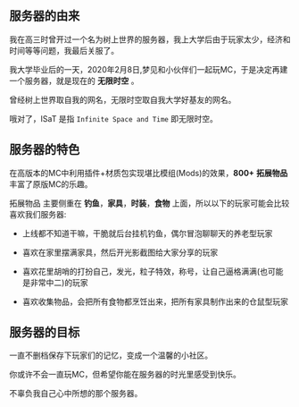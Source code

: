 ## 服务器的由来
我在高三时曾开过一个名为树上世界的服务器，我上大学后由于玩家太少，经济和时间等等问题，我最后关服了。

我大学毕业后的一天，2020年2月8日,梦见和小伙伴们一起玩MC，于是决定再建一个服务器，就是现在的 **无限时空** 。

曾经树上世界取自我的网名，无限时空取自我大学好基友的网名。

哦对了，ISaT 是指 `Infinite Space and Time` 即无限时空。
## 服务器的特色
在高版本的MC中利用插件+材质包实现堪比模组(Mods)的效果，**800+**  **拓展物品** 丰富了原版MC的乐趣。

拓展物品 主要侧重在 **钓鱼**，**家具**，**时装**，**食物** 上面，所以以下的玩家可能会比较喜欢我们服务器:

+ 上线都不知道干嘛，干脆就后台挂机钓鱼，偶尔冒泡聊聊天的养老型玩家

+ 喜欢在家里摆满家具，然后开光影截图给大家分享的玩家

+ 喜欢花里胡哨的打扮自己，发光，粒子特效，称号，让自己逼格满满(也可能是非常中二)的玩家

+ 喜欢收集物品，会把所有食物都烹饪出来，把所有家具制作出来的仓鼠型玩家

## 服务器的目标
一直不删档保存下玩家们的记忆，变成一个温馨的小社区。

你或许不会一直玩MC，但希望你能在服务器的时光里感受到快乐。

不辜负我自己心中所想的那个服务器。



